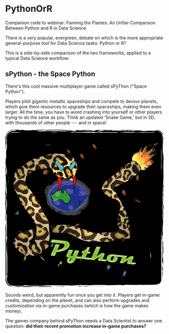 # PythonOrR
Companion code to webinar: Fanning the Flames: An Unfair Comparison Between Python and R in Data Science

There is a very popular, evergreen, debate on which is the more appropriate general-purpose tool for Data Science tasks: Python or R?

This is a side-by-side comparison of the two frameworks, applied to a typical Data Science workflow:

## sPython - the Space Python

There's this cool massive-multiplayer game called sPyThon ("Space Python"). 

Players pilot gigantic metallic spaceships and compete to devour planets, which give them resources to upgrade their spaceships, making them even larger. All the time, you have to avoid crashing into yourself or other players trying to do the same as you. Think an updated 'Snake Game,' but in 3D, with thousands of other people --- and in space!

<img src="./notebooks/images/spython_logo.png">


Sounds weird, but apparently fun once you get into it. Players get in-game credits, depending on the planet, and can also perform upgrades and customization via in-game purchases (which is how the game makes money). 

The games company behind sPyThon needs a Data Scientist to answer one question: **did their recent promotion increase in-game purchases?**

